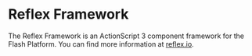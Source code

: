 # Reflex Framework

The Reflex Framework is an ActionScript 3 component framework for the Flash Platform. You can find more information at [reflex.io](http://reflex.io).

